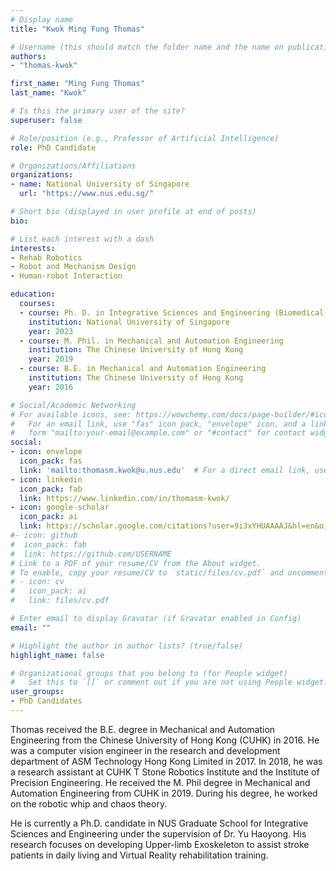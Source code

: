 ```yaml
---
# Display name
title: "Kwok Ming Fung Thomas"

# Username (this should match the folder name and the name on publications)
authors:
- "thomas-kwok"

first_name: "Ming Fung Thomas"
last_name: "Kwok"

# Is this the primary user of the site?
superuser: false

# Role/position (e.g., Professor of Artificial Intelligence)
role: PhD Candidate

# Organizations/Affiliations
organizations:
- name: National University of Singapore
  url: "https://www.nus.edu.sg/"

# Short bio (displayed in user profile at end of posts)
bio: 

# List each interest with a dash
interests:
- Rehab Robotics
- Robot and Mechanism Design
- Human-robot Interaction

education:
  courses:
  - course: Ph. D. in Integrative Sciences and Engineering (Biomedical Engineering)
    institution: National University of Singapore
    year: 2023
  - course: M. Phil. in Mechanical and Automation Engineering
    institution: The Chinese University of Hong Kong
    year: 2019
  - course: B.E. in Mechanical and Automation Engineering
    institution: The Chinese University of Hong Kong
    year: 2016

# Social/Academic Networking
# For available icons, see: https://wowchemy.com/docs/page-builder/#icons
#   For an email link, use "fas" icon pack, "envelope" icon, and a link in the
#   form "mailto:your-email@example.com" or "#contact" for contact widget.
social:
- icon: envelope
  icon_pack: fas
  link: 'mailto:thomasm.kwok@u.nus.edu'  # For a direct email link, use "mailto:test@example.org".
- icon: linkedin
  icon_pack: fab
  link: https://www.linkedin.com/in/thomasm-kwok/
- icon: google-scholar
  icon_pack: ai
  link: https://scholar.google.com/citations?user=9i3xYHUAAAAJ&hl=en&oi=sra
#- icon: github
#  icon_pack: fab
#  link: https://github.com/USERNAME
# Link to a PDF of your resume/CV from the About widget.
# To enable, copy your resume/CV to `static/files/cv.pdf` and uncomment the lines below.
# - icon: cv
#   icon_pack: ai
#   link: files/cv.pdf

# Enter email to display Gravatar (if Gravatar enabled in Config)
email: ""

# Highlight the author in author lists? (true/false)
highlight_name: false

# Organizational groups that you belong to (for People widget)
#   Set this to `[]` or comment out if you are not using People widget.
user_groups:
- PhD Candidates
---
```


Thomas received the B.E. degree in Mechanical and Automation Engineering from the Chinese University of Hong Kong (CUHK) in 2016. He was a computer vision engineer in the research and development department of ASM Technology Hong Kong Limited in 2017. In 2018, he was a research assistant at CUHK T Stone Robotics Institute and the Institute of Precision Engineering. He received the M. Phil degree in Mechanical and Automation Engineering from CUHK in 2019. During his degree, he worked on the robotic whip and chaos theory.
 
He is currently a Ph.D. candidate in NUS Graduate School for Integrative Sciences and Engineering under the supervision of Dr. Yu Haoyong. His research focuses on developing Upper-limb Exoskeleton to assist stroke patients in daily living and Virtual Reality rehabilitation training.
